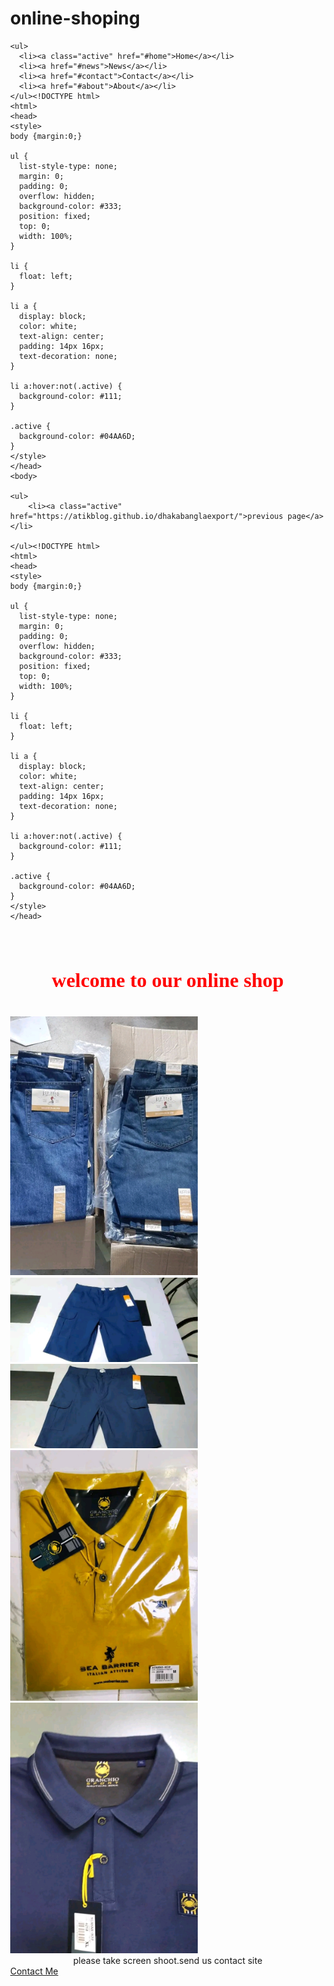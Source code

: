 # online-shoping
<!DOCTYPE html>
<html>
<head>
<style>
body {margin:0;}

ul {
  list-style-type: none;
  margin: 0;
  padding: 0;
  overflow: hidden;
  background-color: #333;
  position: fixed;
  top: 0;
  width: 100%;
}

li {
  float: left;
}

li a {
  display: block;
  color: white;
  text-align: center;
  padding: 14px 16px;
  text-decoration: none;
}

li a:hover:not(.active) {
  background-color: #111;
}

.active {
  background-color: #04AA6D;
}
</style>
</head>
<body>

    <ul>
      <li><a class="active" href="#home">Home</a></li>
      <li><a href="#news">News</a></li>
      <li><a href="#contact">Contact</a></li>
      <li><a href="#about">About</a></li>
    </ul><!DOCTYPE html>
    <html>
    <head>
    <style>
    body {margin:0;}
    
    ul {
      list-style-type: none;
      margin: 0;
      padding: 0;
      overflow: hidden;
      background-color: #333;
      position: fixed;
      top: 0;
      width: 100%;
    }
    
    li {
      float: left;
    }
    
    li a {
      display: block;
      color: white;
      text-align: center;
      padding: 14px 16px;
      text-decoration: none;
    }
    
    li a:hover:not(.active) {
      background-color: #111;
    }
    
    .active {
      background-color: #04AA6D;
    }
    </style>
    </head>
    <body>
    
    <ul>
        <li><a class="active" href="https://atikblog.github.io/dhakabanglaexport/">previous page</a></li> 

    </ul><!DOCTYPE html>
    <html>
    <head>
    <style>
    body {margin:0;}
    
    ul {
      list-style-type: none;
      margin: 0;
      padding: 0;
      overflow: hidden;
      background-color: #333;
      position: fixed;
      top: 0;
      width: 100%;
    }
    
    li {
      float: left;
    }
    
    li a {
      display: block;
      color: white;
      text-align: center;
      padding: 14px 16px;
      text-decoration: none;
    }
    
    li a:hover:not(.active) {
      background-color: #111;
    }
    
    .active {
      background-color: #04AA6D;
    }
    </style>
    </head>
</head>
<font size="3" Face="New Time Roman" Color="red"> 
  <center><br><h1>welcome to our online shop</h1><br></center>
</font>
</head>
<img
  src="image1.jpg"
  alt="Alt text"
  title="size:x/l/m
  price=250"
  style="display: inline-block; margin: 0 auto; max-width: 300px">
  <img
  src="image 2.jpg"
  alt="Alt text"
  title="size:x/l/m
  price=250"
  style="display: inline-block; margin: 0 auto; max-width: 300px">
  <img
  src="image 3.jpg"
  alt="Alt text"
  title="size:x/l/m
  price=250"
  style="display: inline-block; margin: 0 auto; max-width: 300px">
  <img
  src="image 4.jpg"
  alt="Alt text"
  title="size:x/l/m
  price=250"
  style="display: inline-block; margin: 0 auto; max-width: 300px">
  <img
  src="image5.jpg"
  alt="Alt text"
  title="size:x/l/m
  price=250"
  style="display: inline-block; margin: 0 auto; max-width: 300px">
  <center>please take screen shoot.send us contact site</center>
  <a href= 
"http://www.facebook.com/profile.php?id=100053125741024"> Contact Me </a>
